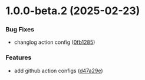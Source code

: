 # 1.0.0-beta.2 (2025-02-23)


### Bug Fixes

* changlog action config ([0fb1285](https://github.com/quanta-js/quanta/commit/0fb1285d1ff5ae9bdb5ad33e4c3d4864641b2e81))


### Features

* add github action configs ([d47a29e](https://github.com/quanta-js/quanta/commit/d47a29e77613d15b88e1d4b6392f4ae2a6289fe5))



